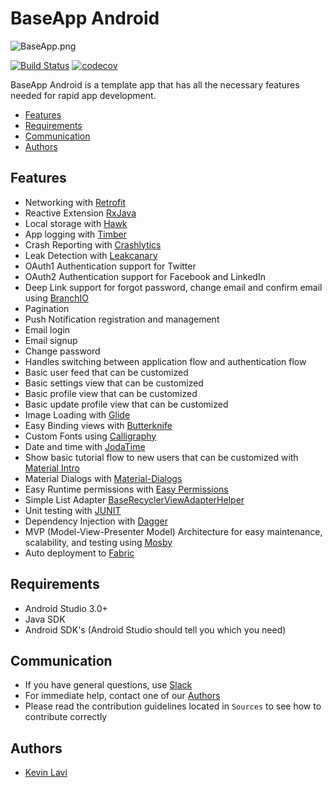 # **BaseApp Android** #

![BaseApp.png](https://bitbucket.org/repo/b8rny4/images/460357771-BaseApp.png)

[![Build Status](https://www.bitrise.io/app/380631a2161fedd4.svg?token=x806ldx2oYEFkq0-pRYadA&branch=master)](https://www.bitrise.io/app/380631a2161fedd4) [![codecov](https://codecov.io/bb/silverlogic/baseapp-android/branch/master/graph/badge.svg?token=RlD1f2RLLU)](https://codecov.io/bb/silverlogic/baseapp-android)

BaseApp Android is a template app that has all the necessary features needed for rapid app development.

* [Features](https://bitbucket.org/silverlogic/baseapp-android/overview#markdown-header-features)
* [Requirements](https://bitbucket.org/silverlogic/baseapp-android/overview#markdown-header-requirements)
* [Communication](https://bitbucket.org/silverlogic/baseapp-android/overview#markdown-header-communication)
* [Authors](https://bitbucket.org/silverlogic/baseapp-android/overview#markdown-header-authors)


## **Features** ##

* Networking with [Retrofit](https://square.github.io/retrofit/)
* Reactive Extension [RxJava](https://github.com/ReactiveX/RxJava)
* Local storage with [Hawk](https://github.com/orhanobut/hawk)
* App logging with [Timber](https://github.com/JakeWharton/timber)
* Crash Reporting with [Crashlytics](https://fabric.io/kits/android/crashlytics)
* Leak Detection with [Leakcanary](https://github.com/square/leakcanary)
* OAuth1 Authentication support for Twitter
* OAuth2 Authentication support for Facebook and LinkedIn
* Deep Link support for forgot password, change email and confirm email using [BranchIO](https://github.com/BranchMetrics/ios-branch-deep-linking)
* Pagination
* Push Notification registration and management
* Email login
* Email signup
* Change password
* Handles switching between application flow and authentication flow
* Basic user feed that can be customized
* Basic settings view that can be customized
* Basic profile view that can be customized
* Basic update profile view that can be customized
* Image Loading with [Glide](https://github.com/bumptech/glide)
* Easy Binding views with [Butterknife](https://github.com/JakeWharton/butterknife)
* Custom Fonts using [Calligraphy](https://github.com/chrisjenx/Calligraphy)
* Date and time with  [JodaTime](https://github.com/dlew/joda-time-android)
* Show basic tutorial flow to new users that can be customized with [Material Intro](https://github.com/TangoAgency/material-intro-screen)
* Material Dialogs with [Material-Dialogs](https://github.com/afollestad/material-dialogs)
* Easy Runtime permissions with [Easy Permissions](https://github.com/googlesamples/easypermissions)
* Simple List Adapter [BaseRecyclerViewAdapterHelper](https://github.com/CymChad/BaseRecyclerViewAdapterHelper)
* Unit testing with [JUNIT](https://developer.android.com/training/testing/unit-testing/local-unit-tests.html)
* Dependency Injection with [Dagger](https://github.com/google/dagger)
* MVP (Model-View-Presenter Model) Architecture for easy maintenance, scalability, and testing using [Mosby](https://github.com/sockeqwe/mosby)
* Auto deployment to [Fabric](https://fabric.io/)


## **Requirements** ##

* Android Studio 3.0+
* Java SDK
* Android SDK's (Android Studio should tell you which you need)

## **Communication** ##

* If you have general questions, use [Slack](https://silverlogic.slack.com/messages/C4VK2HS3S)
* For immediate help, contact one of our [Authors](https://bitbucket.org/silverlogic/baseapp-android/overview#markdown-header-authors)
* Please read the contribution guidelines located in `Sources` to see how to contribute correctly

## **Authors** ##

* [Kevin Lavi](https://silverlogic.slack.com/team/kl)